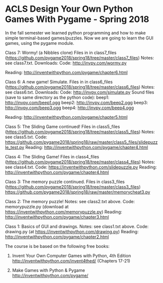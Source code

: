 # ACLS Design Your Own Python Games With Pygame - Spring 2018

In the fall semester we learned python programming and how to make
simple terminal-based games/puzzles. Now we are going to learn
the GUI games, using the pygame module.

Class 7: Wormy! (a Nibbles clone) Files in in class7\_files (https://github.com/pygame2018/spring18/tree/master/class7_files) Notes: see class7.txt. Downloads:
Code: http://invpy.com/wormy.py

Reading: http://inventwithpython.com/pygame/chapter6.html

Class 6: A new game! Simulate. Files in in class6\_files (https://github.com/pygame2018/spring18/tree/master/class6_files) Notes: see class6.txt. Downloads:
Code: http://invpy.com/simulate.py
Sound files (save to same directory as the python code): 
beep1: http://invpy.com/beep1.ogg
beep2: http://invpy.com/beep2.ogg
beep3: http://invpy.com/beep3.ogg
beep4: http://invpy.com/beep4.ogg

Reading: http://inventwithpython.com/pygame/chapter5.html

Class 5: The Sliding Game continued! Files in class5\_files (https://github.com/pygame2018/spring18/tree/master/class5_files) Notes: see class5.txt. Code:
https://github.com/pygame2018/spring18/raw/master/class5_files/slidepuzzle_test.py
Reading: http://inventwithpython.com/pygame/chapter4.html

Class 4: The Sliding Game! Files in class4\_files (https://github.com/pygame2018/spring18/tree/master/class4_files) Notes: see class4.txt. Code:
https://inventwithpython.com/slidepuzzle.py
Reading: http://inventwithpython.com/pygame/chapter4.html

Class 3: The memory puzzle continued. Files in class3\_files (https://github.com/pygame2018/spring18/tree/master/class3_files)
https://github.com/pygame2018/spring18/raw/master/memorycheat3.py

Class 2: The memory puzzle! Notes: see class2.txt above. Code: memorypuzzle.py (download at https://inventwithpython.com/memorypuzzle.py)
Reading: http://inventwithpython.com/pygame/chapter3.html

Class 1: Basics of GUI and drawings. Notes: see class1.txt above. Code: drawing.py (at https://inventwithpython.com/drawing.py)
Reading: http://inventwithpython.com/pygame/chapter2.html

The course is be based on the following free books:

1. Invent Your Own Computer Games with Python, 4th Edition
http://inventwithpython.com/invent4thed/
(Chapters 17-21)

2. Make Games with Python & Pygame
http://inventwithpython.com/pygame/
